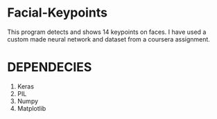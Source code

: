 # Facial-Keypoints

This program detects and shows 14 keypoints on faces. I have used a custom made neural network and dataset from a coursera assignment.

# DEPENDECIES
1. Keras
2. PIL
3. Numpy
4. Matplotlib

